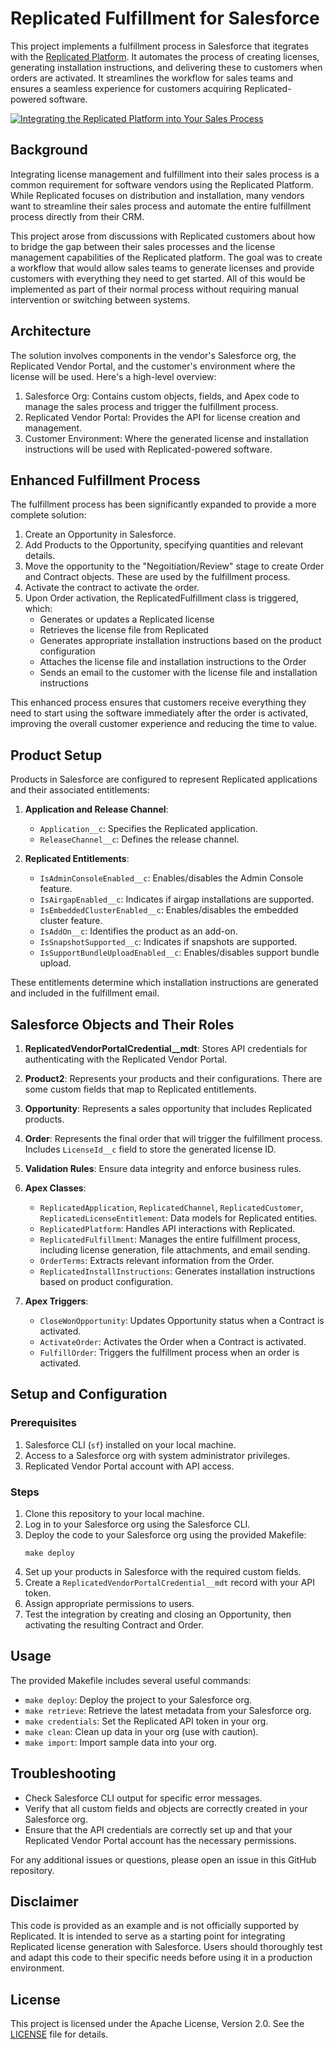 # Replicated Fulfillment for Salesforce

This project implements a fulfillment process in Salesforce that itegrates
with the [Replicated Platform](https://replicated.com). It automates the
process of creating licenses, generating installation instructions, and
delivering these to customers when orders are activated. It streamlines the
workflow for sales teams and ensures a seamless experience for customers
acquiring Replicated-powered software.

<!-- TO DO: Replace with Replicon video -->
[![Integrating the Replicated Platform into Your Sales Process](https://cdn.loom.com/sessions/thumbnails/a07b98c049e24132933a410edeaa55b3-with-play.gif)](https://www.loom.com/share/a07b98c049e24132933a410edeaa55b3)

## Background

Integrating license management and fulfillment into their sales process is a
common requirement for software vendors using the Replicated Platform. While
Replicated focuses on distribution and installation, many vendors want to
streamline their sales process and automate the entire fulfillment process
directly from their CRM.

This project arose from discussions with Replicated customers about how to
bridge the gap between their sales processes and the license management
capabilities of the Replicated platform. The goal was to create a workflow
that would allow sales teams to generate licenses and provide customers with
everything they need to get started. All of this would be implemented as part
of their normal process without requiring manual intervention or switching
between systems.

## Architecture

The solution involves components in the vendor's Salesforce org, the
Replicated Vendor Portal, and the customer's environment where the license
will be used. Here's a high-level overview:

1. Salesforce Org: Contains custom objects, fields, and Apex code to manage
   the sales process and trigger the fulfillment process.
2. Replicated Vendor Portal: Provides the API for license creation and
   management.
3. Customer Environment: Where the generated license and installation
   instructions will be used with Replicated-powered software.

## Enhanced Fulfillment Process

The fulfillment process has been significantly expanded to provide a more
complete solution:

1. Create an Opportunity in Salesforce.
2. Add Products to the Opportunity, specifying quantities and relevant
   details.
3. Move the opportunity to the "Negoitiation/Review" stage to create Order and
   Contract objects. These are used by the fulfillment process.
4. Activate the contract to activate the order.
5. Upon Order activation, the ReplicatedFulfillment class is triggered, which:
   - Generates or updates a Replicated license
   - Retrieves the license file from Replicated
   - Generates appropriate installation instructions based on the product
     configuration
   - Attaches the license file and installation instructions to the Order
   - Sends an email to the customer with the license file and installation
     instructions

This enhanced process ensures that customers receive everything they need to
start using the software immediately after the order is activated, improving
the overall customer experience and reducing the time to value.

## Product Setup

Products in Salesforce are configured to represent Replicated applications and
their associated entitlements:

1. **Application and Release Channel**: 
   - `Application__c`: Specifies the Replicated application.
   - `ReleaseChannel__c`: Defines the release channel.

2. **Replicated Entitlements**:
   - `IsAdminConsoleEnabled__c`: Enables/disables the Admin Console feature.
   - `IsAirgapEnabled__c`: Indicates if airgap installations are supported.
   - `IsEmbeddedClusterEnabled__c`: Enables/disables the embedded cluster
     feature.
   - `IsAddOn__c`: Identifies the product as an add-on.
   - `IsSnapshotSupported__c`: Indicates if snapshots are supported.
   - `IsSupportBundleUploadEnabled__c`: Enables/disables support bundle
     upload.

These entitlements determine which installation instructions are generated and
included in the fulfillment email.

## Salesforce Objects and Their Roles

1. **ReplicatedVendorPortalCredential__mdt**: Stores API credentials for
   authenticating with the Replicated Vendor Portal.

2. **Product2**: Represents your products and their configurations. There are
   some custom fields that map to Replicated entitlements.

3. **Opportunity**: Represents a sales opportunity that includes Replicated
   products.

4. **Order**: Represents the final order that will trigger the fulfillment
   process. Includes `LicenseId__c` field to store the generated license ID.

5. **Validation Rules**: Ensure data integrity and enforce business rules.

6. **Apex Classes**:
   - `ReplicatedApplication`, `ReplicatedChannel`, `ReplicatedCustomer`,
     `ReplicatedLicenseEntitlement`: Data models for Replicated entities.
   - `ReplicatedPlatform`: Handles API interactions with Replicated.
   - `ReplicatedFulfillment`: Manages the entire fulfillment process,
     including license generation, file attachments, and email sending.
   - `OrderTerms`: Extracts relevant information from the Order.
   - `ReplicatedInstallInstructions`: Generates installation instructions
     based on product configuration.

7. **Apex Triggers**:
   - `CloseWonOpportunity`: Updates Opportunity status when a Contract is
     activated.
   - `ActivateOrder`: Activates the Order when a Contract is activated.
   - `FulfillOrder`: Triggers the fulfillment process when an order is
     activated.

## Setup and Configuration

### Prerequisites

1. Salesforce CLI (`sf`) installed on your local machine.
2. Access to a Salesforce org with system administrator privileges.
3. Replicated Vendor Portal account with API access.

### Steps

1. Clone this repository to your local machine.
2. Log in to your Salesforce org using the Salesforce CLI.
3. Deploy the code to your Salesforce org using the provided Makefile:
   ```
   make deploy
   ```
4. Set up your products in Salesforce with the required custom fields.
5. Create a `ReplicatedVendorPortalCredential__mdt` record with your API token.
6. Assign appropriate permissions to users.
7. Test the integration by creating and closing an Opportunity, then activating the resulting Contract and Order.

## Usage

The provided Makefile includes several useful commands:

- `make deploy`: Deploy the project to your Salesforce org.
- `make retrieve`: Retrieve the latest metadata from your Salesforce org.
- `make credentials`: Set the Replicated API token in your org.
- `make clean`: Clean up data in your org (use with caution).
- `make import`: Import sample data into your org.

## Troubleshooting

- Check Salesforce CLI output for specific error messages.
- Verify that all custom fields and objects are correctly created in your Salesforce org.
- Ensure that the API credentials are correctly set up and that your Replicated Vendor Portal account has the necessary permissions.

For any additional issues or questions, please open an issue in this GitHub repository.

## Disclaimer

This code is provided as an example and is not officially supported by Replicated. It is intended to serve as a starting point for integrating Replicated license generation with Salesforce. Users should thoroughly test and adapt this code to their specific needs before using it in a production environment.

## License

This project is licensed under the Apache License, Version 2.0. See the [LICENSE](./LICENSE) file for details.
